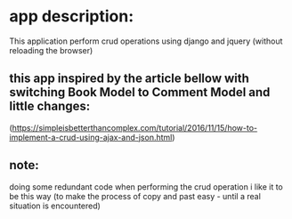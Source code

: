 

# app description:
This application perform crud operations using django and jquery (without reloading the browser)

## this app inspired by the article bellow with switching Book Model to Comment Model and little changes:
(https://simpleisbetterthancomplex.com/tutorial/2016/11/15/how-to-implement-a-crud-using-ajax-and-json.html)

## note:
doing some redundant code when performing the crud operation 
i like it to be this way (to make the process of copy and past easy - until a real situation is encountered)
